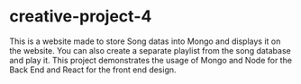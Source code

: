 # creative-project-4

This is a website made to store Song datas into Mongo and displays it on the website. You can also create a separate playlist from the song database and play it. This project demonstrates the usage of Mongo and Node for the Back End and React for the front end design.
